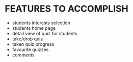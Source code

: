 # FEATURES TO ACCOMPLISH

 - students interests selection
 - students home page
 - detail view of quiz for students
 - take/drop quiz 
 - taken quiz progress
 - favourite quizzes
 - comments